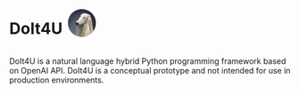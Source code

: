 <div style="display:flex;align-items:center;">
<h1 style="display:inline-block;margin-right:10px;">DoIt4U</h1>
<img src="logo.png" alt="alt text" width="50"/>
</div>

DoIt4U is a natural language hybrid Python programming framework based on OpenAI API. DoIt4U is a conceptual prototype and not intended for use in production environments.





